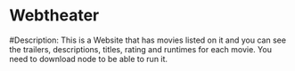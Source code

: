 # Webtheater

#Description: This is a Website that has movies listed on it and you can see the trailers, descriptions, titles, rating and runtimes for each movie. You need to download node to be able to run it. 
